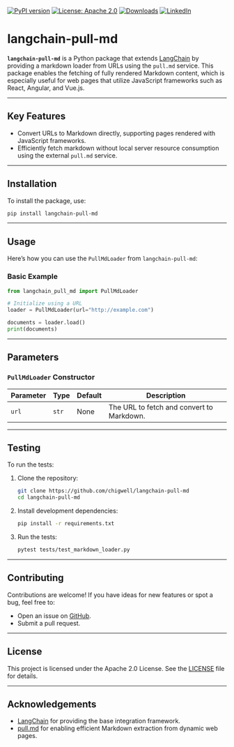 [![PyPI version](https://badge.fury.io/py/langchain-pull-md.svg?1)](https://badge.fury.io/py/langchain-pull-md)
[![License: Apache 2.0](https://img.shields.io/badge/license-Apache%202.0-green?style=flat-square)](https://opensource.org/licenses/Apache-2.0)
[![Downloads](https://static.pepy.tech/badge/langchain-pull-md?1)](https://pepy.tech/project/langchain-pull-md)
[![LinkedIn](https://img.shields.io/badge/LinkedIn-blue)](https://www.linkedin.com/in/eugene-evstafev-716669181/)

# langchain-pull-md

**`langchain-pull-md`** is a Python package that extends [LangChain](https://github.com/langchain/langchain) by providing a markdown loader from URLs using the `pull.md` service. This package enables the fetching of fully rendered Markdown content, which is especially useful for web pages that utilize JavaScript frameworks such as React, Angular, and Vue.js.

---

## Key Features

- Convert URLs to Markdown directly, supporting pages rendered with JavaScript frameworks.
- Efficiently fetch markdown without local server resource consumption using the external `pull.md` service.

---

## Installation

To install the package, use:

```bash
pip install langchain-pull-md
```

---

## Usage

Here’s how you can use the `PullMdLoader` from `langchain-pull-md`:

### **Basic Example**

```python
from langchain_pull_md import PullMdLoader

# Initialize using a URL
loader = PullMdLoader(url="http://example.com")

documents = loader.load()
print(documents)
```

---

## Parameters

### `PullMdLoader` Constructor

| Parameter | Type  | Default | Description                            |
|-----------|-------|---------|----------------------------------------|
| `url`     | `str` | None    | The URL to fetch and convert to Markdown. |

---

## Testing

To run the tests:

1. Clone the repository:
   ```bash
   git clone https://github.com/chigwell/langchain-pull-md
   cd langchain-pull-md
   ```

2. Install development dependencies:
   ```bash
   pip install -r requirements.txt
   ```

3. Run the tests:
   ```bash
   pytest tests/test_markdown_loader.py
   ```

---

## Contributing

Contributions are welcome! If you have ideas for new features or spot a bug, feel free to:
- Open an issue on [GitHub](https://github.com/chigwell/langchain-pull-md/issues).
- Submit a pull request.

---

## License

This project is licensed under the Apache 2.0 License. See the [LICENSE](https://github.com/chigwell/langchain-pull-md/blob/main/LICENSE) file for details.

---

## Acknowledgements

- [LangChain](https://github.com/langchain/langchain) for providing the base integration framework.
- [pull.md](https://pull.md/) for enabling efficient Markdown extraction from dynamic web pages.
